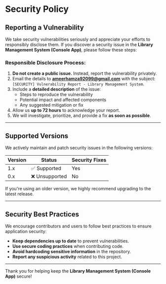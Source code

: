 # Security Policy

## Reporting a Vulnerability

We take security vulnerabilities seriously and appreciate your efforts to responsibly disclose them. If you discover a security issue in the **Library Management System (Console App)**, please follow these steps:

### Responsible Disclosure Process:
1. **Do not create a public issue.** Instead, report the vulnerability privately.
2. Email the details to **ameerhamza92099@gmail.com** with the subject: `[SECURITY] Vulnerability Report - Library Management System`.
3. Include a **detailed description** of the issue:
   - Steps to reproduce the vulnerability
   - Potential impact and affected components
   - Any suggested mitigation or fix
4. Allow us **up to 72 hours** to acknowledge your report.
5. We will investigate, prioritize, and provide a fix **as soon as possible**.

---

## Supported Versions
We actively maintain and patch security issues in the following versions:

| Version | Status        | Security Fixes |
|---------|--------------|----------------|
| 1.x     | ✅ Supported | Yes            |
| 0.x     | ❌ Unsupported | No            |

If you're using an older version, we highly recommend upgrading to the latest release.

---

## Security Best Practices
We encourage contributors and users to follow best practices to ensure application security:
- **Keep dependencies up to date** to prevent vulnerabilities.
- **Use secure coding practices** when contributing code.
- **Avoid hardcoding sensitive information** in the repository.
- **Report any suspicious activity** related to this project.

---

Thank you for helping keep the **Library Management System (Console App)** secure!